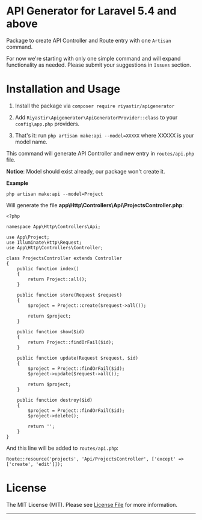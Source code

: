 # API Generator for Laravel 5.4 and above

Package to create API Controller and Route entry with one `Artisan` command.

For now we're starting with only one simple command and will expand functionality as needed. Please submit your suggestions in `Issues` section.

# Installation and Usage

1. Install the package via `composer require riyastir/apigenerator`

2. Add `Riyastir\Apigenerator\ApiGeneratorProvider::class` to your `config\app.php` providers.

3. That's it: run `php artisan make:api --model=XXXXX` where XXXXX is your model name. 

This command will generate API Controller and new entry in `routes/api.php` file.

__Notice__: Model should exist already, our package won't create it. 


__Example__

`php artisan make:api --model=Project`

Will generate the file __app\Http\Controllers\Api\ProjectsController.php__:

```
<?php

namespace App\Http\Controllers\Api;

use App\Project;
use Illuminate\Http\Request;
use App\Http\Controllers\Controller;

class ProjectsController extends Controller
{
    public function index()
    {
        return Project::all();
    }

    public function store(Request $request)
    {
        $project = Project::create($request->all());

        return $project;
    }

    public function show($id)
    {
        return Project::findOrFail($id);
    }

    public function update(Request $request, $id)
    {
        $project = Project::findOrFail($id);
        $project->update($request->all());

        return $project;
    }

    public function destroy($id)
    {
        $project = Project::findOrFail($id);
        $project->delete();

        return '';
    }
}

```

And this line will be added to `routes/api.php`:

```
Route::resource('projects', 'Api/ProjectsController', ['except' => ['create', 'edit']]);
```

# License

The MIT License (MIT). Please see [License File](https://github.com/riyastir/api-generator/blob/master/license.md) for more information.

---